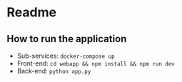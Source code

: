 # Readme

## How to run the application

- Sub-services: `docker-compose up`
- Front-end: `cd webapp && npm install && npm run dev`
- Back-end: `python app.py`